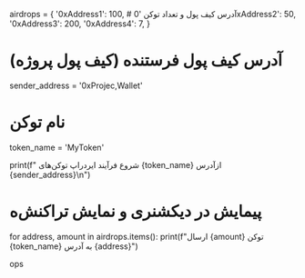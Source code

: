airdrops = {
    '0xAddress1': 100,  # آدرس کیف پول و تعداد توکن
    '0xAddress2': 50,
    '0xAddress3': 200,
    '0xAddress4': 7,
}
# آدرس کیف پول فرستنده (کیف پول پروژه)
sender_address = '0xProjec,Wallet'

# نام توکن
token_name = 'MyToken'

print(f" شروع فرآیند ایردراپ توکن‌های {token_name} ازآدرس {sender_address}\n")

# پیمایش در دیکشنری و نمایش تراکنش‌ه
for address, amount in airdrops.items():
    print(f"ارسال {amount} توکن {token_name} به آدرس {address}")

   ops
